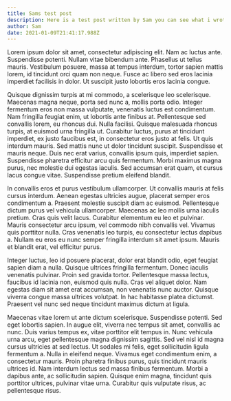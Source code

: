 ```yaml
---
title: Sams test post
description: Here is a test post written by Sam you can see what i wrote by clicking
author: Sam
date: 2021-01-09T21:41:17.988Z
---
```

Lorem ipsum dolor sit amet, consectetur adipiscing elit. Nam ac luctus ante. Suspendisse potenti. Nullam vitae bibendum ante. Phasellus ut tellus mauris. Vestibulum posuere, massa at tempus interdum, tortor sapien mattis lorem, id tincidunt orci quam non neque. Fusce ac libero sed eros lacinia imperdiet facilisis in dolor. Ut suscipit justo lobortis eros lacinia congue.

Quisque dignissim turpis at mi commodo, a scelerisque leo scelerisque. Maecenas magna neque, porta sed nunc a, mollis porta odio. Integer fermentum eros non massa vulputate, venenatis luctus est condimentum. Nam fringilla feugiat enim, ut lobortis ante finibus at. Pellentesque sed convallis lorem, eu rhoncus dui. Nulla facilisi. Quisque malesuada rhoncus turpis, at euismod urna fringilla ut. Curabitur luctus, purus at tincidunt imperdiet, ex justo faucibus est, in consectetur eros justo at felis. Ut quis interdum mauris. Sed mattis nunc ut dolor tincidunt suscipit. Suspendisse et mauris neque. Duis nec erat varius, convallis ipsum quis, imperdiet sapien. Suspendisse pharetra efficitur arcu quis fermentum. Morbi maximus magna purus, nec molestie dui egestas iaculis. Sed accumsan erat quam, et cursus lacus congue vitae. Suspendisse pretium eleifend blandit.

In convallis eros et purus vestibulum ullamcorper. Ut convallis mauris at felis cursus interdum. Aenean egestas ultricies augue, placerat semper eros condimentum a. Praesent molestie suscipit diam ac euismod. Pellentesque dictum purus vel vehicula ullamcorper. Maecenas ac leo mollis urna iaculis pretium. Cras quis velit lacus. Curabitur elementum eu leo et pulvinar. Mauris consectetur arcu ipsum, vel commodo nibh convallis vel. Vivamus quis porttitor nulla. Cras venenatis leo turpis, eu consectetur lectus dapibus a. Nullam eu eros eu nunc semper fringilla interdum sit amet ipsum. Mauris et blandit erat, vel efficitur purus.

Integer luctus, leo id posuere placerat, dolor erat blandit odio, eget feugiat sapien diam a nulla. Quisque ultrices fringilla fermentum. Donec iaculis venenatis pulvinar. Proin sed gravida tortor. Pellentesque massa lectus, faucibus id lacinia non, euismod quis nulla. Cras vel aliquet dolor. Nam egestas diam sit amet erat accumsan, non venenatis nunc auctor. Quisque viverra congue massa ultrices volutpat. In hac habitasse platea dictumst. Praesent vel nunc sed neque tincidunt maximus dictum at ligula.

Maecenas vitae lorem ut ante dictum scelerisque. Suspendisse potenti. Sed eget lobortis sapien. In augue elit, viverra nec tempus sit amet, convallis ac nunc. Duis varius tempus ex, vitae porttitor elit tempus in. Nunc vehicula urna arcu, eget pellentesque magna dignissim sagittis. Sed vel nisl id magna cursus ultricies at sed lectus. Ut sodales mi felis, eget sollicitudin ligula fermentum a. Nulla in eleifend neque. Vivamus eget condimentum enim, a consectetur mauris. Proin pharetra finibus purus, quis tincidunt mauris ultrices id. Nam interdum lectus sed massa finibus fermentum. Morbi a dapibus ante, ac sollicitudin sapien. Quisque enim magna, tincidunt quis porttitor ultrices, pulvinar vitae urna. Curabitur quis vulputate risus, ac pellentesque risus.